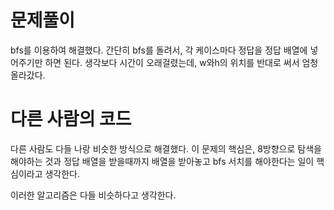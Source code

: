 # 문제풀이

bfs를 이용하여 해결했다. 간단히 bfs를 돌려서, 각 케이스마다 정답을 정답 배열에 넣어주기만 하면 된다. 생각보다 시간이 오래걸렸는데, w와h의 위치를 반대로 써서 엄청 올라갔다.

# 다른 사람의 코드

다른 사람도 다들 나랑 비슷한 방식으로 해결했다. 이 문제의 핵심은, 8방향으로 탐색을 해야하는 것과 정답 배열을 받을때까지 배열을 받아놓고 bfs 서치를 해야한다는 일이 핵심이라고 생각한다.

이러한 알고리즘은 다들 비슷하다고 생각한다.
